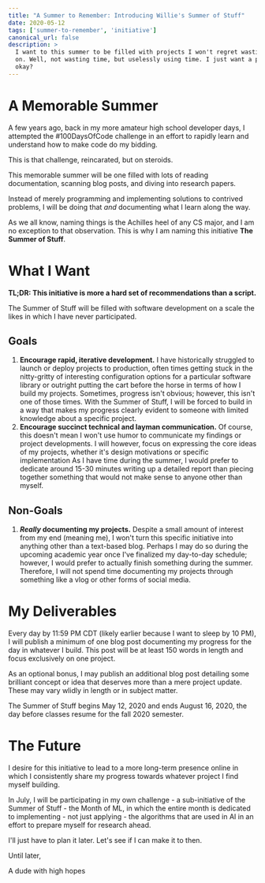 ```yaml
---
title: "A Summer to Remember: Introducing Willie's Summer of Stuff"
date: 2020-05-12
tags: ['summer-to-remember', 'initiative']
canonical_url: false
description: >
  I want to this summer to be filled with projects I won't regret wasting time
  on. Well, not wasting time, but uselessly using time. I just want a portfolio,
  okay?
---
```


# A Memorable Summer
A few years ago, back in my more amateur high school developer days, I attempted
the #100DaysOfCode challenge in an effort to rapidly learn and understand how
to make code do my bidding.

This is that challenge, reincarated, but on steroids.

This memorable summer will be one filled with lots of reading documentation,
scanning blog posts, and diving into research papers.

Instead of merely programming and implementing solutions to contrived problems,
I will be doing that *and* documenting what I learn along the way.

As we all know, naming things is the Achilles heel of any CS major, and I am no
exception to that observation. This is why I am naming this initiative
**The Summer of Stuff**.

# What I Want
**TL;DR: This initiative is more a hard set of recommendations than a script.**

The Summer of Stuff will be filled with software development on a scale the
likes in which I have never participated.

## Goals
1. **Encourage rapid, iterative development.**
  I have historically struggled to launch or deploy projects to production,
  often times getting stuck in the nitty-gritty of interesting configuration
  options for a particular software library or outright putting the cart before
  the horse in terms of how I build my projects. Sometimes, progress isn't
  obvious; however, this isn't one of those times. With the Summer of Stuff,
  I will be forced to build in a way that makes my progress clearly evident
  to someone with limited knowledge about a specific project.
2. **Encourage succinct technical and layman communication.**
  Of course, this doesn't mean I won't use humor to communicate my findings or
  project developments. I will however, focus on expressing the core ideas of my
  projects, whether it's design motivations or specific implementation 
  As I have time during the summer, I would prefer to dedicate around 15-30
  minutes writing up a detailed report than piecing together something that
  would not make sense to anyone other than myself.

## Non-Goals
1. ***Really* documenting my projects.** Despite a small amount of interest
  from my end (meaning me), I won't turn this specific initiative into anything
  other than a text-based blog.
  Perhaps I may do so during the upcoming academic year once I've finalized my
  day-to-day schedule; however, I would prefer to actually finish something
  during the summer. Therefore, I will not spend time documenting my projects
  through something like a vlog or other forms of social media.

# My Deliverables
Every day by 11:59 PM CDT (likely earlier because I want to sleep by 10 PM), I
will publish a minimum of one blog post documenting my progress for the day in
whatever I build. This post will be at least 150 words in length and focus
exclusively on one project.

As an optional bonus, I may publish an additional blog post detailing some
brilliant concept or idea that deserves more than a mere project update.
These may vary wlidly in length or in subject matter.

The Summer of Stuff begins May 12, 2020 and ends August 16, 2020, the day before
classes resume for the fall 2020 semester.


# The Future
I desire for this initiative to lead to a more long-term presence online in
which I consistently share my progress towards whatever project I find myself
building.

In July, I will be participating in my own challenge - a sub-initiative of the
Summer of Stuff - the Month of ML, in which the entire month is dedicated to
implementing - not just applying - the algorithms that are used in AI in an
effort to prepare myself for research ahead.

I'll just have to plan it later. Let's see if I can make it to then.


Until later,

A dude with high hopes
